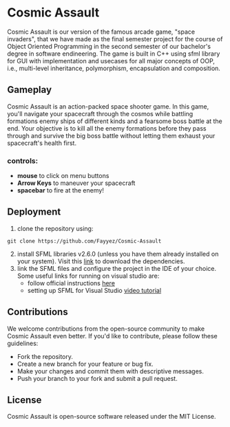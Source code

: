 # Cosmic Assault
Cosmic Assault is our version of the famous arcade game, "space invaders", that we have made as the final semester project for the course of Object Oriented Programming in the second semester of our bachelor's degree in software endineering. The game is built in C++ using sfml library for GUI with implementation and usecases for all major concepts of OOP, i.e., multi-level inheritance, polymorphism, encapsulation and composition.

## Gameplay
Cosmic Assault is an action-packed space shooter game. In this game, you'll navigate your spacecraft through the cosmos while battling formations enemy ships of different kinds and a fearsome boss battle at the end. Your objective is to kill all the enemy formations before they pass through and survive the big boss battle without letting them exhaust your spacecraft's health first.

### controls:
+ **mouse** to click on menu buttons
+ **Arrow Keys** to maneuver your spacecraft
+ **spacebar** to fire at the enemy!

## Deployment
1. clone the repository using:
```shell
git clone https://github.com/Fayyez/Cosmic-Assault
```
2. install SFML libraries v2.6.0 (unless you have them already installed on your system). Visit this [link](https://www.sfml-dev.org/download.php) to download the dependencies.
3. link the SFML files and configure the project in the IDE of your choice. Some useful links for running on visual studio are:
   + follow official instructions [here](https://www.sfml-dev.org/tutorials/2.6/start-vc.php)
   + setting up SFML for Visual Studio [video tutorial](https://www.youtube.com/watch?v=YfMQyOw1zik)
     
## Contributions
We welcome contributions from the open-source community to make Cosmic Assault even better. If you'd like to contribute, please follow these guidelines:

+ Fork the repository.
+ Create a new branch for your feature or bug fix.
+ Make your changes and commit them with descriptive messages.
+ Push your branch to your fork and submit a pull request.

## License
Cosmic Assault is open-source software released under the MIT License. 
